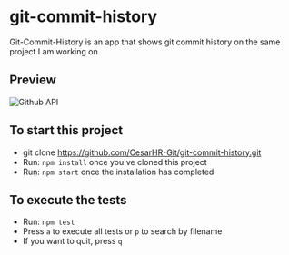 # git-commit-history
Git-Commit-History is an app that shows git commit history on the same project I am working on

## Preview
![Github API](https://user-images.githubusercontent.com/81395358/156945591-d67d56ba-dd76-43d8-9a40-ce09ddb964f9.jpg)


## To start this project
- git clone https://github.com/CesarHR-Git/git-commit-history.git
- Run: `npm install` once you've cloned this project
- Run: `npm start` once the installation has completed

## To execute the tests
- Run: `npm test`
- Press `a` to execute all tests or `p` to search by filename
- If you want to quit, press `q`
